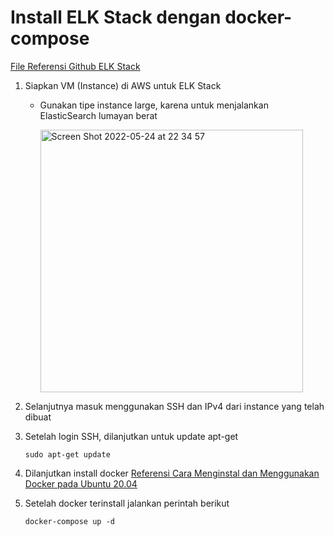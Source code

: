 # Install ELK Stack dengan docker-compose

[File Referensi Github ELK Stack](https://github.com/agung3wi/elk-stack)

1. Siapkan VM (Instance) di AWS untuk ELK Stack
   - Gunakan tipe instance large, karena untuk menjalankan ElasticSearch lumayan berat
 
     <img width="420" alt="Screen Shot 2022-05-24 at 22 34 57" src="https://user-images.githubusercontent.com/38523284/170075452-4a3f9081-c99a-4185-b5e0-71b90c08e00c.png">

2. Selanjutnya masuk menggunakan SSH dan IPv4 dari instance yang telah dibuat
3. Setelah login SSH, dilanjutkan untuk update apt-get
   ```
   sudo apt-get update
   ```
4. Dilanjutkan install docker
   [Referensi Cara Menginstal dan Menggunakan Docker pada Ubuntu 20.04](https://www.digitalocean.com/community/tutorials/how-to-install-and-use-docker-on-ubuntu-20-04-id)
6. Setelah docker terinstall jalankan perintah berikut
   ```
   docker-compose up -d
   ```
